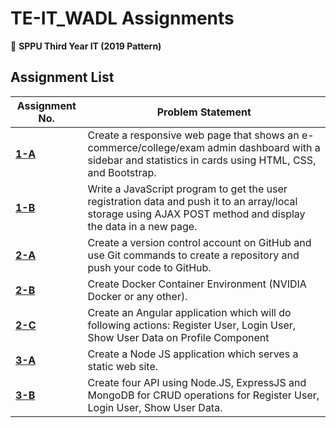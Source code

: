 # TE-IT_WADL Assignments  

📌 **SPPU Third Year IT (2019 Pattern)**  

## **Assignment List**  

| Assignment No. | Problem Statement |
|--------------|-----------------|
| **[1-A](Assignment_1-A)** | Create a responsive web page that shows an e-commerce/college/exam admin dashboard with a sidebar and statistics in cards using HTML, CSS, and Bootstrap. |
| **[1-B](Assignment_1-B)** | Write a JavaScript program to get the user registration data and push it to an array/local storage using AJAX POST method and display the data in a new page. |
| **[2-A](Assignment_2-A)** | Create a version control account on GitHub and use Git commands to create a repository and push your code to GitHub. |
| **[2-B](Assignment_2-B)** | Create Docker Container Environment (NVIDIA Docker or any other). |
| **[2-C](Assignment_2-C)** | Create an Angular application which will do following actions: Register User, Login User, Show User Data on Profile Component   |
| **[3-A](Assignment_3-A)** | Create a Node JS application which serves a static web site. |
| **[3-B](Assignment_3-B)** | Create four API using Node.JS, ExpressJS and MongoDB for CRUD operations for Register User, Login User, Show User Data. |


